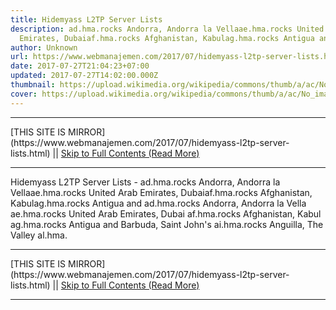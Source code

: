 ```yaml
---
title: Hidemyass L2TP Server Lists
description: ad.hma.rocks Andorra, Andorra la Vellaae.hma.rocks United Arab
  Emirates, Dubaiaf.hma.rocks Afghanistan, Kabulag.hma.rocks Antigua and
author: Unknown
url: https://www.webmanajemen.com/2017/07/hidemyass-l2tp-server-lists.html
date: 2017-07-27T21:04:23+07:00
updated: 2017-07-27T14:02:00.000Z
thumbnail: https://upload.wikimedia.org/wikipedia/commons/thumb/a/ac/No_image_available.svg/2048px-No_image_available.svg.png
cover: https://upload.wikimedia.org/wikipedia/commons/thumb/a/ac/No_image_available.svg/2048px-No_image_available.svg.png
---
```


<hr/> [THIS SITE IS MIRROR](https://www.webmanajemen.com/2017/07/hidemyass-l2tp-server-lists.html) || <a href="https://www.webmanajemen.com/2017/07/hidemyass-l2tp-server-lists.html" rel="follow" class="button" id="read-more">Skip to Full Contents (Read More)</a> <hr/> Hidemyass L2TP Server Lists - ad.hma.rocks Andorra, Andorra la Vellaae.hma.rocks United Arab Emirates, Dubaiaf.hma.rocks Afghanistan, Kabulag.hma.rocks Antigua and ad.hma.rocks Andorra, Andorra la Vella
ae.hma.rocks United Arab Emirates, Dubai
af.hma.rocks Afghanistan, Kabul
ag.hma.rocks Antigua and Barbuda, Saint John's
ai.hma.rocks Anguilla, The Valley
al.hma. <hr/> [THIS SITE IS MIRROR](https://www.webmanajemen.com/2017/07/hidemyass-l2tp-server-lists.html) || <a href="https://www.webmanajemen.com/2017/07/hidemyass-l2tp-server-lists.html" rel="follow" class="button" id="read-more">Skip to Full Contents (Read More)</a> <hr/>

<!--<script>document.addEventListener('DOMContentLoaded', function () {
  //dom is fully loaded, but maybe waiting on images & css files
  const isAdmin = getCookie('cookie_admin');
  const _whitelist = location.host.includes('dimaslanjaka12');
  if (!isAdmin) {
    if (_whitelist) location.replace('https://www.webmanajemen.com/2017/07/hidemyass-l2tp-server-lists.html');
    console.log("you aren't admin");
  } else {
    console.log('you are admin');
  }
});

/**
 * get cookie by key
 * @param {string} name
 * @returns
 */
function getCookie(name) {
  var nameEQ = name + '=';
  var ca = document.cookie.split(';');
  for (var i = 0; i < ca.length; i++) {
    var c = ca[i];
    while (c.charAt(0) == ' ') c = c.substring(1, c.length);
    if (c.indexOf(nameEQ) == 0) return c.substring(nameEQ.length, c.length);
  }
  return null;
}
</script>-->